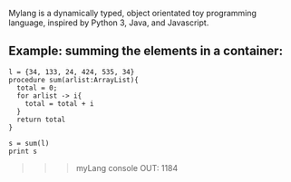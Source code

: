 
Mylang is a dynamically typed, object orientated toy programming language, inspired by Python 3, Java, and Javascript.

## Example: summing the elements in a container:
```
l = {34, 133, 24, 424, 535, 34}
procedure sum(arlist:ArrayList){
  total = 0;
  for arlist -> i{
    total = total + i
  }
  return total
}

s = sum(l)
print s
```
>>> myLang console OUT:  1184
